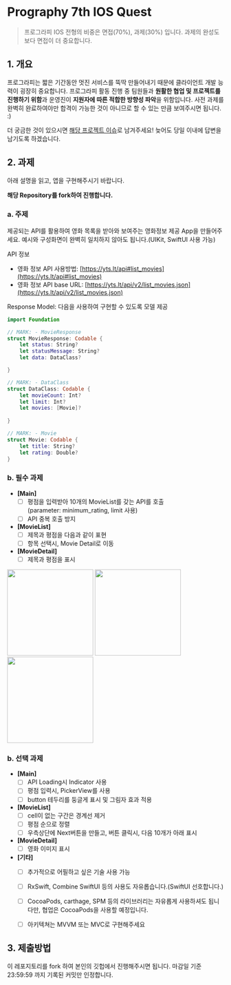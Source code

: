 
# Prography 7th IOS Quest

> 프로그라피 IOS 전형의 비중은 면접(70%), 과제(30%) 입니다. 과제의 완성도보다 면접이 더 중요합니다.

## 1. 개요

프로그라피는 짧은 기간동안 멋진 서비스를 뚝딱 만들어내기 때문에 클라이언트 개발 능력이 굉장히 중요합니다. 프로그라피 활동 진행 중 팀원들과 **원활한 협업 및 프로젝트를 진행하기 위함**과 운영진이 **지원자에 따른 적합한 방향성 파악**을 위함입니다. 사전 과제를 완벽히 완료하여야만 합격이 가능한 것이 아니므로 할 수 있는 만큼 보여주시면 됩니다. :)

더 궁금한 것이 있으시면 [해당 프로젝트 이슈](https://github.com/prography/prography-7th-ios-quest/issues/new)로 남겨주세요! 늦어도 당일 이내에 답변을 남기도록 하겠습니다.

## 2. 과제

아래 설명을 읽고, 앱을 구현해주시기 바랍니다.

**해당 Repository를 fork하여 진행합니다.**

### a. 주제

제공되는 API를 활용하여 영화 목록을 받아와 보여주는 영화정보 제공 App을 만들어주세요. 예시와 구성화면이 완벽히 일치하지 않아도 됩니다.(UIKit, SwiftUI 사용 가능)

API 정보
- 영화 정보 API 사용방법: [https://yts.lt/api#list_movies](https://yts.lt/api#list_movies)
- 영화 정보 API base URL: [https://yts.lt/api/v2/list_movies.json](https://yts.lt/api/v2/list_movies.json)

Response Model: 다음을 사용하여 구현할 수 있도록 모델 제공
```swift
import Foundation

// MARK: - MovieResponse
struct MovieResponse: Codable {
    let status: String?
    let statusMessage: String?
    let data: DataClass?

}

// MARK: - DataClass
struct DataClass: Codable {
    let movieCount: Int?
    let limit: Int?
    let movies: [Movie]?
    
}

// MARK: - Movie
struct Movie: Codable {
    let title: String?
    let rating: Double?
}

```
### b. 필수 과제

- **[Main]**
  - [ ] 평점을 입력받아 10개의 MovieList를 갖는 API를 호출 \
  (parameter: minimum_rating, limit 사용)
  - [ ] API 중복 호출 방지
- **[MovieList]**
  - [ ] 제목과 평점을 다음과 같이 표현
  - [ ] 항목 선택시, Movie Detail로 이동
- **[MovieDetail]**
  - [ ] 제목과 평점을 표시

<div>
  <img src="https://lh5.googleusercontent.com/QZ4urExNed_abXoppB1ogWssilrXf-5DTnO6Pu4LNVek26kC5x6KHBzOr1zLFLsopn7IgVM2Tnsi4vfzuvCbV3XvV0CxvlHBcAuEkF6SsMetLj0KmBsJ4G8I3pvM_NZQjAAcmjXZ" width="200" />
  <img src="https://lh4.googleusercontent.com/jPLn4d6vBkoqksaTVqj-JmWg2QmGco6D36zwzjdKB-j4SO4WMW4dplPkN84xOfO9tieVIxum12h4lqUWKjjjODz4YUY5K0RNtXOoWvZWF8Dn4_QWgO3tsgvzaV6qhpvMfUt9-kXF" width="200" />
  <img src="https://lh5.googleusercontent.com/PIwckhduVdUOL1lMnEFnC3tzl_GoXYetpvr5dSO_yFt-7f61SDnoVZTqhqvTAp8Uk2cPSLULmxYknTtyBe0Q7CHnwfOdToZMNmg5HYyNEXKwBKLtuuWFswb_4Xsom6tNlCKGZXn9" width="200" />
</div>

### b. 선택 과제

- **[Main]**
  - [ ] API Loading시 Indicator 사용
  - [ ] 평점 입력시, PickerView를 사용
  - [ ] button 테두리를 둥글게 표시 및 그림자 효과 적용
- **[MovieList]**
  - [ ] cell이 없는 구간은 경계선 제거
  - [ ] 평점 순으로 정렬
  - [ ] 우측상단에 Next버튼을 만들고, 버튼 클릭시, 다음 10개가 아래 표시
- **[MovieDetail]**
  - [ ] 영화 이미지 표시
- **[기타]**
  - [ ] 추가적으로 어필하고 싶은 기술 사용 가능
  - [ ] RxSwift, Combine SwiftUI 등의 사용도 자유롭습니다.(SwiftUI 선호합니다.)
  - [ ] CocoaPods, carthage, SPM 등의 라이브러리는 자유롭게 사용하셔도 됩니다만, 협업은 CocoaPods을 사용할 예정입니다.
  - [ ] 아키텍쳐는 MVVM 또는 MVC로 구현해주세요


## 3. 제출방법

이 레포지토리를 fork 하여 본인의 깃헙에서 진행해주시면 됩니다. 마감일 기준 23:59:59 까지 기록된 커밋만 인정합니다.


